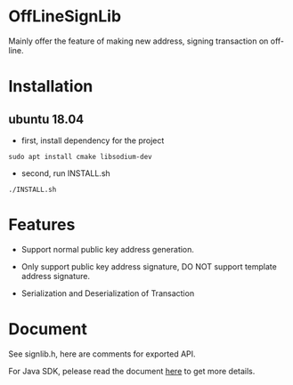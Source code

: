 # OffLineSignLib
Mainly offer the feature of making new address, signing transaction on off-line.

# Installation

## ubuntu 18.04

- first, install dependency for the project 

```shell
sudo apt install cmake libsodium-dev
```

- second, run INSTALL.sh

```shell
./INSTALL.sh
```

# Features

- Support normal public key address generation.

- Only support public key address signature, DO NOT support template address signature.

- Serialization and Deserialization of Transaction

# Document

See signlib.h, here are comments for exported API.

For Java SDK, pelease read the document [here](java/README.md) to get more details.
